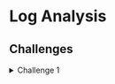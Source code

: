 # Log Analysis

## Challenges
<details>
<summary>Challenge 1</summary>

<Br>
**We have recovered a log file from computer and we want to find out more about what it is. Using the log capture, please tell us the following information:**

    * What was the model and manufacturer used?
    * What computer was this captured on?
    * Did the patient live?
    * How many shocks did the patient receive?
    * When was this recorded?

<br>

Download [log](https://github.com/Purdue-Fort-Wayne-ACM/CTF-Training-Spring-2024/raw/main/assets/LogAnalysis.patient.ssx)

<details>
<summary>Walkthrough</summary>
</details>

<details>
<summary>Answers</summary>

1) What was the model and manufacturer used?
2) What computer was this captured on?
3) Did the patient live?
4) How many shocks did the patient receive?
5) When was this recorded?
</details>

</details>